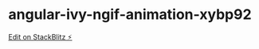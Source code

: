 # angular-ivy-ngif-animation-xybp92

[Edit on StackBlitz ⚡️](https://stackblitz.com/edit/angular-ivy-ngif-animation-xybp92)